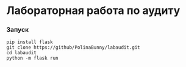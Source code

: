 # Лабораторная работа по аудиту
### Запуск
    pip install flask
    git clone https://github/PolinaBunny/labaudit.git
    cd labaudit
    python -m flask run
